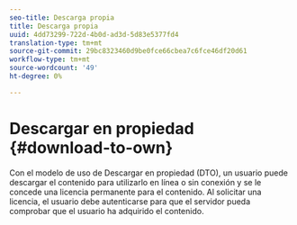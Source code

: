 ```yaml
---
seo-title: Descarga propia
title: Descarga propia
uuid: 4dd73299-722d-4b0d-ad3d-5d83e5377fd4
translation-type: tm+mt
source-git-commit: 29bc8323460d9be0fce66cbea7c6fce46df20d61
workflow-type: tm+mt
source-wordcount: '49'
ht-degree: 0%

---
```



# Descargar en propiedad {#download-to-own}

Con el modelo de uso de Descargar en propiedad (DTO), un usuario puede descargar el contenido para utilizarlo en línea o sin conexión y se le concede una licencia permanente para el contenido. Al solicitar una licencia, el usuario debe autenticarse para que el servidor pueda comprobar que el usuario ha adquirido el contenido.
